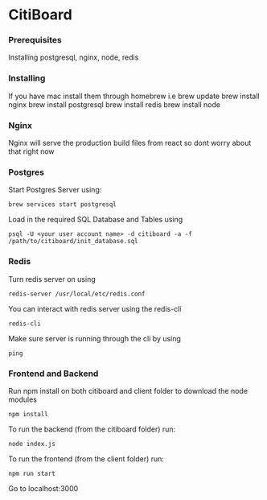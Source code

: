 # CitiBoard

### Prerequisites
Installing postgresql, nginx, node, redis

### Installing
If you have mac install them through homebrew
i.e
brew update
brew install nginx
brew install postgresql
brew install redis
brew install node

### Nginx
Nginx will serve the production build files from react so dont worry about that right now

### Postgres
Start Postgres Server using:
```
brew services start postgresql
```

Load in the required SQL Database and Tables using
```
psql -U <your user account name> -d citiboard -a -f /path/to/citiboard/init_database.sql
```

### Redis
Turn redis server on using
```
redis-server /usr/local/etc/redis.conf
```

You can interact with redis server using the redis-cli
```
redis-cli
```

Make sure server is running through the cli by using
```
ping
```

### Frontend and Backend
Run npm install on both citiboard and client folder to download the node modules
```
npm install
```

To run the backend (from the citiboard folder) run:
```
node index.js
```

To run the frontend (from the client folder) run:
```
npm run start
```
Go to localhost:3000
